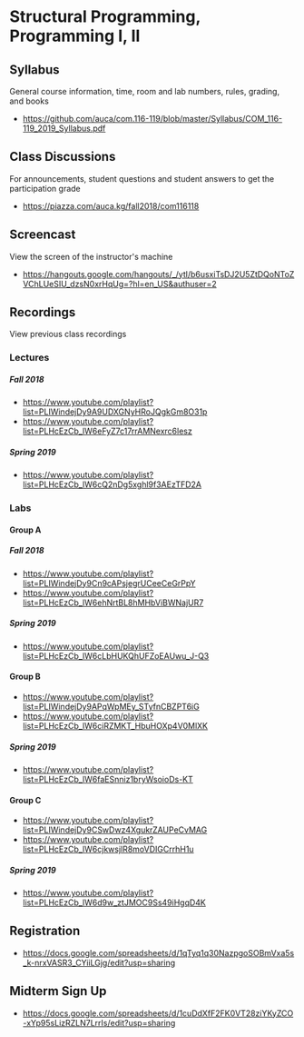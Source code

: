 # Structural Programming, Programming I, II

## Syllabus

General course information, time, room and lab numbers, rules, grading, and
books

* <https://github.com/auca/com.116-119/blob/master/Syllabus/COM_116-119_2019_Syllabus.pdf>

## Class Discussions

For announcements, student questions and student answers to get the
participation grade

* <https://piazza.com/auca.kg/fall2018/com116118>

## Screencast

View the screen of the instructor's machine

* <https://hangouts.google.com/hangouts/_/ytl/b6usxiTsDJ2U5ZtDQoNToZVChLUeSIU_dzsN0xrHqUg=?hl=en_US&authuser=2>

## Recordings

View previous class recordings

### Lectures

##### Fall 2018

* <https://www.youtube.com/playlist?list=PLIWindejDy9A9UDXGNyHRoJQgkGm8O31p>
* <https://www.youtube.com/playlist?list=PLHcEzCb_lW6eFyZ7c17rrAMNexrc6lesz>

##### Spring 2019

* <https://www.youtube.com/playlist?list=PLHcEzCb_lW6cQ2nDg5xghl9f3AEzTFD2A>

### Labs

#### Group A

##### Fall 2018

* <https://www.youtube.com/playlist?list=PLIWindejDy9Cn9cAPsjegrUCeeCeGrPpY>
* <https://www.youtube.com/playlist?list=PLHcEzCb_lW6ehNrtBL8hMHbViBWNajUR7>

##### Spring 2019

* <https://www.youtube.com/playlist?list=PLHcEzCb_lW6cLbHUKQhUFZoEAUwu_J-Q3>

#### Group B

* <https://www.youtube.com/playlist?list=PLIWindejDy9APqWpMEy_STyfnCBZPT6iG>
* <https://www.youtube.com/playlist?list=PLHcEzCb_lW6ciRZMKT_HbuHOXp4V0MlXK>

##### Spring 2019

* <https://www.youtube.com/playlist?list=PLHcEzCb_lW6faESnniz1bryWsoioDs-KT>

#### Group C

* <https://www.youtube.com/playlist?list=PLIWindejDy9CSwDwz4XgukrZAUPeCvMAG>
* <https://www.youtube.com/playlist?list=PLHcEzCb_lW6cjkwsjlR8moVDIGCrrhH1u>

##### Spring 2019

* <https://www.youtube.com/playlist?list=PLHcEzCb_lW6d9w_ztJMOC9Ss49iHgqD4K>

## Registration

* <https://docs.google.com/spreadsheets/d/1qTyq1q30NazpgoSOBmVxa5s_k-nrxVASR3_CYiiLGjg/edit?usp=sharing>

## Midterm Sign Up

* <https://docs.google.com/spreadsheets/d/1cuDdXfF2FK0VT28ziYKyZCO-xYp95sLizRZLN7LrrIs/edit?usp=sharing>

